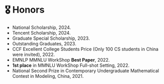 <!--
 * @Author: Qiguang Chen
 * @LastEditors: Qiguang Chen
 * @Date: 2023-10-10 21:30:10
 * @LastEditTime: 2024-12-24 14:16:22
 * @Description: 
 * 
-->
<span class='anchor' id='#-honors'></span>
# 🎖️ Honors
- National Scholarship, 2024.
- Tencent Scholarship, 2024.
- Graduate Special Scholarship, 2023.
- Outstanding Graduates, 2023.
- CCF Excellent College Students Price (Only 100 CS students in China were invited), 2022.
- EMNLP MMNLU WorkShop **Best Paper**, 2022.
- **1st place** in MMNLU WorkShop Full-shot Setting, 2022.
- National Second Prize in Contemporary Undergraduate Mathematical Contest in Modeling, China, 2021.